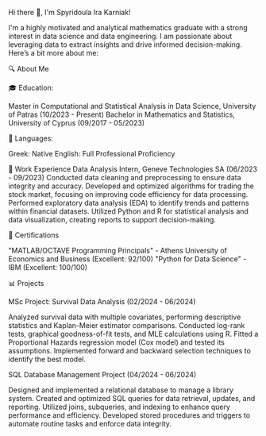 Hi there 👋, I'm Spyridoula Ira Karniak!

I'm a highly motivated and analytical mathematics graduate with a strong interest in data science and data engineering. I am passionate about leveraging data to extract insights and drive informed decision-making. Here’s a bit more about me:

🔍 About Me

🎓 Education:

Master in Computational and Statistical Analysis in Data Science, University of Patras (10/2023 - Present)
Bachelor in Mathematics and Statistics, University of Cyprus (09/2017 - 05/2023)


🌟 Languages:

Greek: Native
English: Full Professional Proficiency

💼 Work Experience
Data Analysis Intern, Geneve Technologies SA (06/2023 - 09/2023)
Conducted data cleaning and preprocessing to ensure data integrity and accuracy.
Developed and optimized algorithms for trading the stock market, focusing on improving code efficiency for data processing.
Performed exploratory data analysis (EDA) to identify trends and patterns within financial datasets.
Utilized Python and R for statistical analysis and data visualization, creating reports to support decision-making.

📜 Certifications

"MATLAB/OCTAVE Programming Principals" - Athens University of Economics and Business (Excellent: 92/100)
"Python for Data Science" - IBM (Excellent: 100/100)

📊 Projects

MSc Project: Survival Data Analysis (02/2024 - 06/2024)

Analyzed survival data with multiple covariates, performing descriptive statistics and Kaplan-Meier estimator comparisons.
Conducted log-rank tests, graphical goodness-of-fit tests, and MLE calculations using R.
Fitted a Proportional Hazards regression model (Cox model) and tested its assumptions.
Implemented forward and backward selection techniques to identify the best model.

SQL Database Management Project (04/2024 - 06/2024)

Designed and implemented a relational database to manage a library system.
Created and optimized SQL queries for data retrieval, updates, and reporting.
Utilized joins, subqueries, and indexing to enhance query performance and efficiency.
Developed stored procedures and triggers to automate routine tasks and enforce data integrity.
